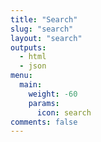 ```yaml
---
title: "Search"
slug: "search"
layout: "search"
outputs:
  - html
  - json
menu:
  main:
    weight: -60
    params:
      icon: search
comments: false
---
```

